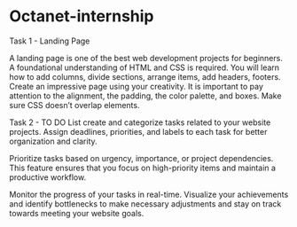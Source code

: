 # Octanet-internship

Task 1 - Landing Page

A landing page is one of the best web development projects for beginners. A foundational understanding of HTML and CSS is required.
You will learn how to add columns, divide sections, arrange items, add headers, footers. Create an impressive page using your creativity.
It is important to pay attention to the alignment, the padding, the color palette, and boxes. Make sure CSS doesn’t overlap elements.


Task 2 - TO DO List
create and categorize tasks related to your website projects. Assign deadlines, priorities, and labels to each task for better organization and clarity.

Prioritize tasks based on urgency, importance, or project dependencies. This feature ensures that you focus on high-priority items and maintain a productive workflow.

Monitor the progress of your tasks in real-time. Visualize your achievements and identify bottlenecks to make necessary adjustments and stay on track towards meeting your website goals.
